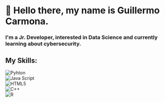 # 👋 Hello there, my name is Guillermo Carmona.

### I'm a Jr. Developer, interested in Data Science and currently learning about cybersecurity.

## My Skills:
![Pyhton](https://img.shields.io/badge/python-3670A0?style=for-the-badge&logo=python&logoColor=ffdd54) </br>
![Java Script](https://img.shields.io/badge/-Java%20Script-grey?logo=javascript) </br>
![HTML5](https://img.shields.io/badge/HTML5-E34F26?style=flat-square&logo=HTML5&logoColor=white)  </br>
![C++](https://img.shields.io/badge/-C++-blue?logo=cplusplus)  </br>
![R](https://img.shields.io/badge/R-blue)  </br>


<!--
**GC003/GC003** is a ✨ _special_ ✨ repository because its `README.md` (this file) appears on your GitHub profile.

Here are some ideas to get you started:

- 🔭 I’m currently working on ...
- 🌱 I’m currently learning ...
- 👯 I’m looking to collaborate on ...
- 🤔 I’m looking for help with ...
- 💬 Ask me about ...
- 📫 How to reach me: ...
- 😄 Pronouns: ...
- ⚡ Fun fact: ...
-->
